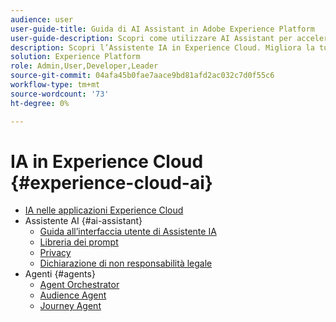```yaml
---
audience: user
user-guide-title: Guida di AI Assistant in Adobe Experience Platform
user-guide-description: Scopri come utilizzare AI Assistant per accelerare il flusso di lavoro con Adobe Experience Platform e Real-Time Customer Data Platform.
description: Scopri l’Assistente IA in Experience Cloud. Migliora la tua conoscenza del prodotto e acquisisci informazioni operative utilizzando l’intelligenza artificiale in Experience Cloud.
solution: Experience Platform
role: Admin,User,Developer,Leader
source-git-commit: 04afa45b0fae7aace9bd81afd2ac032c7d0f55c6
workflow-type: tm+mt
source-wordcount: '73'
ht-degree: 0%

---
```



# IA in Experience Cloud {#experience-cloud-ai}

- [IA nelle applicazioni Experience Cloud](home.md)
- Assistente AI {#ai-assistant}
   - [Guida all’interfaccia utente di Assistente IA](./ai-assistant/ai-assistant-ui.md)
   - [Libreria dei prompt](./ai-assistant/prompt-library.md)
   - [Privacy](./ai-assistant/privacy.md)
   - [Dichiarazione di non responsabilità legale](./ai-assistant/legal-disclaimer.md)
- Agenti {#agents}
   - [Agent Orchestrator](./agents/agent-orchestrator.md)
   - [Audience Agent](./agents/audience.md)
   - [Journey Agent](./agents/ajo-agent-analyze.md)
